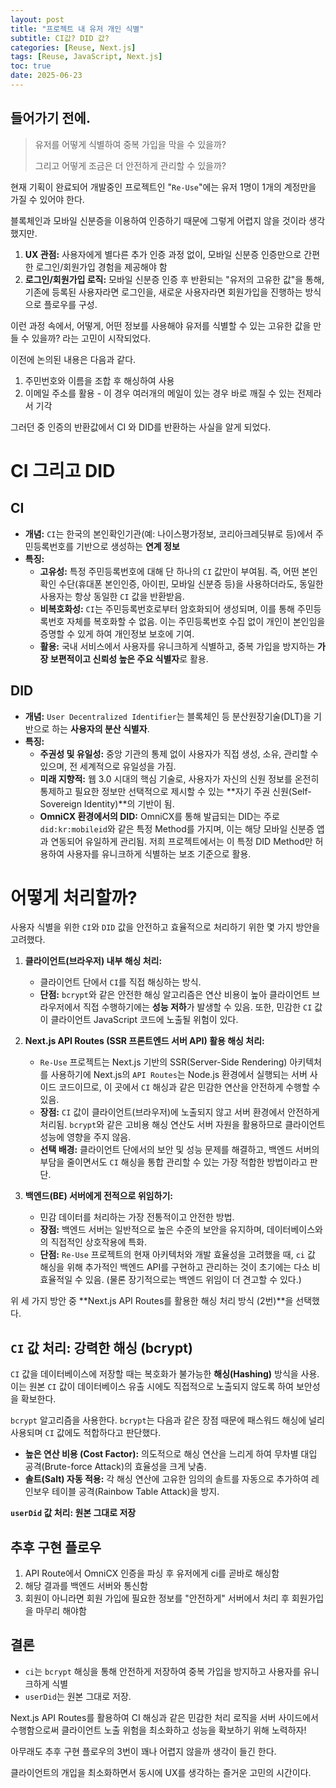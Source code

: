 ```yaml
---
layout: post
title: "프로젝트 내 유저 개인 식별"
subtitle: CI값? DID 값?
categories: [Reuse, Next.js]
tags: [Reuse, JavaScript, Next.js]
toc: true
date: 2025-06-23
---
```


## 들어가기 전에.

> 유저를 어떻게 식별하여 중복 가입을 막을 수 있을까?
>
> 그리고 어떻게 조금은 더 안전하게 관리할 수 있을까?

현재 기획이 완료되어 개발중인 프로젝트인 "`Re-Use`"에는 유저 1명이 1개의 계정만을 가질 수 있어야 한다.

블록체인과 모바일 신분증을 이용하여 인증하기 때문에 그렇게 어렵지 않을 것이라 생각했지만.

1.  **UX 관점:** 사용자에게 별다른 추가 인증 과정 없이, 모바일 신분증 인증만으로 간편한 로그인/회원가입 경험을 제공해야 함
2.  **로그인/회원가입 로직:** 모바일 신분증 인증 후 반환되는 "유저의 고유한 값"을 통해, 기존에 등록된 사용자라면 로그인을, 새로운 사용자라면 회원가입을 진행하는 방식으로 플로우를 구성.

이런 과정 속에서, 어떻게, 어떤 정보를 사용해야 유저를 식별할 수 있는 고유한 값을 만들 수 있을까? 라는 고민이 시작되었다.

이전에 논의된 내용은 다음과 같다.

1. 주민번호와 이름을 조합 후 해싱하여 사용
2. 이메일 주소를 활용 - 이 경우 여러개의 메일이 있는 경우 바로 깨질 수 있는 전제라서 기각

그러던 중 인증의 반환값에서 CI 와 DID를 반환하는 사실을 알게 되었다.

# CI 그리고 DID

## CI

- **개념:** `CI`는 한국의 본인확인기관(예: 나이스평가정보, 코리아크레딧뷰로 등)에서 주민등록번호를 기반으로 생성하는 **연계 정보**
- **특징:**
  - **고유성:** 특정 주민등록번호에 대해 단 하나의 `CI` 값만이 부여됨. 즉, 어떤 본인확인 수단(휴대폰 본인인증, 아이핀, 모바일 신분증 등)을 사용하더라도, 동일한 사용자는 항상 동일한 `CI` 값을 반환받음.
  - **비복호화성:** `CI`는 주민등록번호로부터 암호화되어 생성되며, 이를 통해 주민등록번호 자체를 복호화할 수 없음. 이는 주민등록번호 수집 없이 개인이 본인임을 증명할 수 있게 하여 개인정보 보호에 기여.
  - **활용:** 국내 서비스에서 사용자를 유니크하게 식별하고, 중복 가입을 방지하는 **가장 보편적이고 신뢰성 높은 주요 식별자**로 활용.

## DID

* **개념:** `User Decentralized Identifier`는 블록체인 등 분산원장기술(DLT)을 기반으로 하는 **사용자의 분산 식별자**.
* **특징:**
    * **주권성 및 유일성:** 중앙 기관의 통제 없이 사용자가 직접 생성, 소유, 관리할 수 있으며, 전 세계적으로 유일성을 가짐.
    * **미래 지향적:** 웹 3.0 시대의 핵심 기술로, 사용자가 자신의 신원 정보를 온전히 통제하고 필요한 정보만 선택적으로 제시할 수 있는 **자기 주권 신원(Self-Sovereign Identity)**의 기반이 됨.
    * **OmniCX 환경에서의 DID:** OmniCX를 통해 발급되는 DID는 주로 `did:kr:mobileid`와 같은 특정 Method를 가지며, 이는 해당 모바일 신분증 앱과 연동되어 유일하게 관리됨. 저희 프로젝트에서는 이 특정 DID Method만 허용하여 사용자를 유니크하게 식별하는 보조 기준으로 활용.


# 어떻게 처리할까?

사용자 식별을 위한 `CI`와 `DID` 값을 안전하고 효율적으로 처리하기 위한 몇 가지 방안을 고려했다.

1.  **클라이언트(브라우저) 내부 해싱 처리:**
    * 클라이언트 단에서 `CI`를 직접 해싱하는 방식.
    * **단점:** `bcrypt`와 같은 안전한 해싱 알고리즘은 연산 비용이 높아 클라이언트 브라우저에서 직접 수행하기에는 **성능 저하**가 발생할 수 있음. 또한, 민감한 `CI` 값이 클라이언트 JavaScript 코드에 노출될 위험이 있다.

2.  **Next.js API Routes (SSR 프론트엔드 서버 API) 활용 해싱 처리:**
    *  `Re-Use` 프로젝트는 Next.js 기반의 SSR(Server-Side Rendering) 아키텍처를 사용하기에 Next.js의 `API Routes`는 Node.js 환경에서 실행되는 서버 사이드 코드이므로, 이 곳에서 `CI` 해싱과 같은 민감한 연산을 안전하게 수행할 수 있음.
    * **장점:** `CI` 값이 클라이언트(브라우저)에 노출되지 않고 서버 환경에서 안전하게 처리됨. `bcrypt`와 같은 고비용 해싱 연산도 서버 자원을 활용하므로 클라이언트 성능에 영향을 주지 않음.
    * **선택 배경:** 클라이언트 단에서의 보안 및 성능 문제를 해결하고, 백엔드 서버의 부담을 줄이면서도 `CI` 해싱을 통합 관리할 수 있는 가장 적합한 방법이라고 판단.

3.  **백엔드(BE) 서버에게 전적으로 위임하기:**
    * 민감 데이터를 처리하는 가장 전통적이고 안전한 방법.
    * **장점:** 백엔드 서버는 일반적으로 높은 수준의 보안을 유지하며, 데이터베이스와의 직접적인 상호작용에 특화.
    * **단점:** `Re-Use` 프로젝트의 현재 아키텍처와 개발 효율성을 고려했을 때, `ci` 값 해싱을 위해 추가적인 백엔드 API를 구현하고 관리하는 것이 초기에는 다소 비효율적일 수 있음. (물론 장기적으로는 백엔드 위임이 더 견고할 수 있다.)

 위 세 가지 방안 중 **Next.js API Routes를 활용한 해싱 처리 방식 (2번)**을 선택했다.

## **`CI` 값 처리: 강력한 해싱 (bcrypt)**

`CI` 값을 데이터베이스에 저장할 때는 복호화가 불가능한 **해싱(Hashing)** 방식을 사용. 이는 원본 `CI` 값이 데이터베이스 유출 시에도 직접적으로 노출되지 않도록 하여 보안성을 확보한다.

`bcrypt` 알고리즘을 사용한다. `bcrypt`는 다음과 같은 장점 때문에 패스워드 해싱에 널리 사용되며 `CI` 값에도 적합하다고 판단했다.

* **높은 연산 비용 (Cost Factor):** 의도적으로 해싱 연산을 느리게 하여 무차별 대입 공격(Brute-force Attack)의 효율성을 크게 낮춤.
* **솔트(Salt) 자동 적용:** 각 해싱 연산에 고유한 임의의 솔트를 자동으로 추가하여 레인보우 테이블 공격(Rainbow Table Attack)을 방지.

**`userDid` 값 처리: 원본 그대로 저장**

## 추후 구현 플로우
1. API Route에서 OmniCX 인증을 파싱 후 유저에게 ci를 곧바로 해싱함
2. 해당 결과를 백엔드 서버와 통신함
3. 회원이 아니라면 회원 가입에 필요한 정보를 "안전하게" 서버에서 처리 후 회원가입을 마무리 해야함


## 결론
- `ci`는 `bcrypt` 해싱을 통해 안전하게 저장하여 중복 가입을 방지하고 사용자를 유니크하게 식별
- `userDid`는 원본 그대로 저장. 

Next.js API Routes를 활용하여 CI 해싱과 같은 민감한 처리 로직을 서버 사이드에서 수행함으로써 클라이언트 노출 위험을 최소화하고 성능을 확보하기 위해 노력하자!

아무래도 추후 구현 플로우의 3번이 꽤나 어렵지 않을까 생각이 들긴 한다.

클라이언트의 개입을 최소화하면서 동시에 UX를 생각하는 즐거운 고민의 시간이다.
